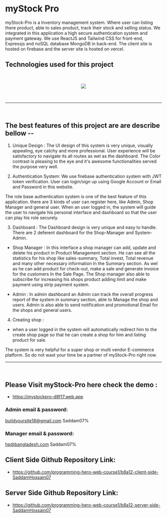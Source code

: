 # myStock Pro

myStock-Pro is a Inventory management system. Where user can listing there product, able to sales product, track their stock and selling status. We integrated in this application a high secure authentication system and payment gateway. We use ReactJS and Tailwind CSS for front-end, Expressjs and noSQL database MongoDB in back-end. The client site is hosted on firebase and the server site is hosted on vercel.


## Technologies used for this project
<br/>
<p align="center">
    <a href="#">
        <img src="https://skillicons.dev/icons?i=html,css,tailwind,react,express,mongodb,firebase" />
    </a>
</p>
<br/>
<hr/>
<br/>


## The best features of this project are are describe bellow --

1. Unique Design : 
The UI design of this system is very unique, visually appealing, eye catchy and more professional. User experience will be satisfactory to navigate its all routes as wel as the dashboard. The Color contrast is pleasing to the eye and it's awesome functionalities served the purpose very well.

2. Authentication System:
We use firebase authentication system with JWT token verification. User can login/sign up using Google Account or Email and Password in this website.

The role base authentication system is one of the best feature of this application. there are 3 kinds of user can register here, like Admin, Shop Manager and general user. When an user logged in, the system will guide the user to navigate his personal interface and dashboard so that the user can play his role securely.

3. Dashboard :
The Dashboard design is very unique and easy to handle. There are 2 deferent dashboard for the Shop-Manager and System-Admin.

- Shop Manager : In this interface a shop manager can add, update and delete his product in Product Management section. He can see all the statistics for his shop like sales-summary, Total invest, Total revenue and many other necessary information In the Summary section. As wel as he can add product for check-out, make a sale and generate invoice for the customers In the Sale Page. The Shop manager also able to subscribe for increasing his shops product adding limit and make payment using strip payment system.

- Admin : In admin dashboard an Admin can track the overall progress report of the system in summary section, able to Manage the shop and users. Admin is also able to send notification and promotional Email for the shops and general users.


4. Creating shop : 
- when a user logged in the system will automatically redirect him to the create shop page so that he can create a shop for him and listing product for sale.

The system is very helpful for a super shop or multi vendor E-commerce platform. So do not wast your time be a partner of myStock-Pro right now.
<br/>
<hr/>
<br/>

## Please Visit myStock-Pro here check the demo : 
- https://mystockpro-d8f17.web.app

### Admin email & password: 
buildyoursite18@gmail.com
Saddam07%

### Manager email & password: 
hp@bangladesh.com
Saddam07%


## Client Side Github Repository Link: 
- https://github.com/programming-hero-web-course1/b8a12-client-side-SaddamHossain07

## Server Side Github Repository Link: 
- https://github.com/programming-hero-web-course1/b8a12-server-side-SaddamHossain07


